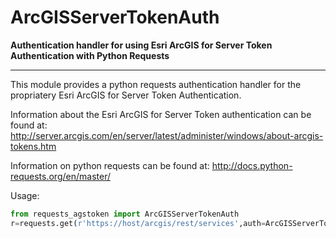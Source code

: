 # ArcGISServerTokenAuth

**Authentication handler for using Esri ArcGIS for Server Token Authentication with Python Requests**


----------

This module provides a python requests authentication handler for the propriatery Esri ArcGIS for Server Token Authentication.  

Information about the Esri ArcGIS for Server Token authentication can be found at: http://server.arcgis.com/en/server/latest/administer/windows/about-arcgis-tokens.htm

Information on python requests can be found at: http://docs.python-requests.org/en/master/

Usage: 
```python
from requests_agstoken import ArcGISServerTokenAuth
r=requests.get(r'https://host/arcgis/rest/services',auth=ArcGISServerTokenAuth(username,password))
```
